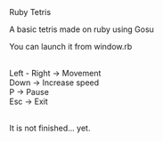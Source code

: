 <head>
Ruby Tetris 

<head>
<body>

A basic tetris made on ruby using Gosu

You can launch it from window.rb
<br>
<br>

Left - Right -> Movement
<br>
Down -> Increase speed
<br>
P -> Pause
<br>
Esc -> Exit
<br>
<br>

It is not finished... yet.
</body>
